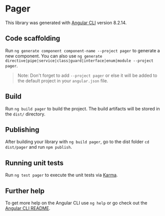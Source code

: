# Pager

This library was generated with [Angular CLI](https://github.com/angular/angular-cli) version 8.2.14.

## Code scaffolding

Run `ng generate component component-name --project pager` to generate a new component. You can also use `ng generate directive|pipe|service|class|guard|interface|enum|module --project pager`.
> Note: Don't forget to add `--project pager` or else it will be added to the default project in your `angular.json` file. 

## Build

Run `ng build pager` to build the project. The build artifacts will be stored in the `dist/` directory.

## Publishing

After building your library with `ng build pager`, go to the dist folder `cd dist/pager` and run `npm publish`.

## Running unit tests

Run `ng test pager` to execute the unit tests via [Karma](https://karma-runner.github.io).

## Further help

To get more help on the Angular CLI use `ng help` or go check out the [Angular CLI README](https://github.com/angular/angular-cli/blob/master/README.md).
